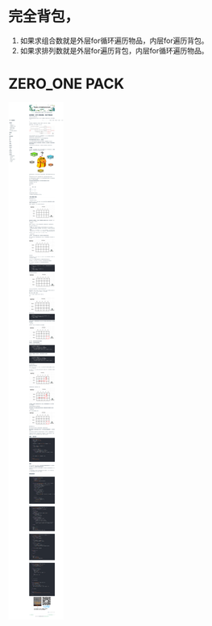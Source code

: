 # 完全背包，
1. 如果求组合数就是外层for循环遍历物品，内层for遍历背包。
2. 如果求排列数就是外层for遍历背包，内层for循环遍历物品。

# ZERO_ONE PACK
![图片](../assest/../../assest/zero_one_pack.png)

